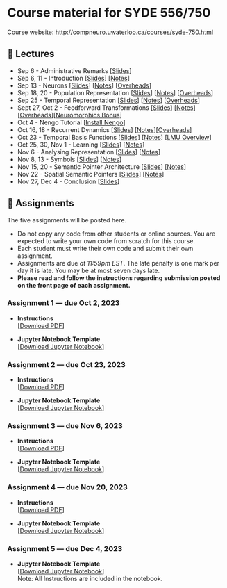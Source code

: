 # Course material for SYDE 556/750

Course website: http://compneuro.uwaterloo.ca/courses/syde-750.html

## 🎒 Lectures

- Sep 6 - Administrative Remarks [[Slides](https://github.com/celiasmith/syde556-f23/raw/master/lectures/lecture_00/syde556_lecture_00_slides_distr.pdf)]
- Sep 6, 11 - Introduction [[Slides](https://github.com/celiasmith/syde556-f23/raw/master/lectures/lecture_01/syde556_lecture_01_slides_distr.pdf)] [[Notes](https://github.com/celiasmith/syde556-f23/raw/master/lectures/lecture_01/syde556_lecture_01_notes.pdf)]
- Sep 13 - Neurons [[Slides](https://github.com/celiasmith/syde556-f23/raw/master/lectures/lecture_02/syde556_lecture_02_slides_distr.pdf)] [[Notes](https://github.com/celiasmith/syde556-f23/raw/master/lectures/lecture_02/syde556_lecture_02_notes.pdf)] [[Overheads](https://github.com/celiasmith/syde556-f23/raw/master/notes/Lecture_2.pdf)]
- Sep 18, 20 - Population Representation [[Slides](https://github.com/celiasmith/syde556-f23/raw/master/lectures/lecture_03/syde556_lecture_03_slides_distr.pdf)] [[Notes](https://github.com/celiasmith/syde556-f23/raw/master/lectures/lecture_03/syde556_lecture_03_notes.pdf)] [[Overheads](https://github.com/celiasmith/syde556-f23/raw/master/notes/Lecture_3.pdf)]
- Sep 25 - Temporal Representation [[Slides](https://github.com/celiasmith/syde556-f23/raw/master/lectures/lecture_04/syde556_lecture_04_slides_distr.pdf)] [[Notes](https://github.com/celiasmith/syde556-f23/raw/master/lectures/lecture_04/syde556_lecture_04_notes.pdf)] [[Overheads](https://github.com/celiasmith/syde556-f23/raw/master/notes/Lecture_4.pdf)]
- Sept 27, Oct 2 - Feedforward Transformations [[Slides](https://github.com/celiasmith/syde556-f23/raw/master/lectures/lecture_05/syde556_lecture_05_slides_distr.pdf)] [[Notes](https://github.com/celiasmith/syde556-f23/raw/master/lectures/lecture_05/syde556_lecture_05_notes.pdf)][[Overheads](https://github.com/celiasmith/syde556-f23/raw/master/notes/Lecture_5.pdf)][[Neuromorphics Bonus](https://github.com/celiasmith/syde556-f23/raw/master/lectures/lecture_05/neuromorphics_intro_2022.pdf)]
- Oct 4 - Nengo Tutorial [[Install Nengo](https://www.nengo.ai/getting-started/)]
- Oct 16, 18 - Recurrent Dynamics [[Slides](https://github.com/celiasmith/syde556-f23/raw/master/lectures/lecture_06/syde556_lecture_06_slides_distr.pdf)] [[Notes](https://github.com/celiasmith/syde556-f23/raw/master/lectures/lecture_06/syde556_lecture_06_notes.pdf)][[Overheads](https://github.com/celiasmith/syde556-f23/raw/master/notes/Lecture_6.pdf)]
- Oct 23 - Temporal Basis Functions [[Slides](https://github.com/celiasmith/syde556-f23/raw/master/lectures/lecture_07/syde556_lecture_07_slides_distr.pdf)] [[Notes](https://github.com/celiasmith/syde556-f23/raw/master/lectures/lecture_07/syde556_lecture_07_notes.pdf)] [[LMU Overview](https://github.com/celiasmith/syde556-f23/raw/master/lectures/lecture_07/LMU%20Overview%20for%20SYDE%20556.pdf)]
- Oct 25, 30, Nov 1 - Learning [[Slides](https://github.com/celiasmith/syde556-f23/raw/master/lectures/lecture_08/syde556_lecture_08_slides_distr.pdf)] [[Notes](https://github.com/celiasmith/syde556-f23/raw/master/lectures/lecture_08/syde556_lecture_08_notes.pdf)]
- Nov 6 - Analysing Representation [[Slides](https://github.com/celiasmith/syde556-f23/raw/master/lectures/lecture_09/syde556_lecture_09_slides_distr.pdf)] [[Notes](https://github.com/celiasmith/syde556-f23/raw/master/lectures/lecture_09/syde556_lecture_09_notes.pdf)]
- Nov 8, 13 - Symbols [[Slides](https://github.com/celiasmith/syde556-f23/raw/master/lectures/lecture_10/syde556_lecture_10_slides_distr.pdf)] [[Notes](https://github.com/celiasmith/syde556-f23/raw/master/lectures/lecture_10/syde556_lecture_10_notes.pdf)]
- Nov 15, 20 - Semantic Pointer Architecture [[Slides](https://github.com/celiasmith/syde556-f23/raw/master/lectures/lecture_11/syde556_lecture_11_slides_distr.pdf)] [[Notes](https://github.com/celiasmith/syde556-f23/raw/master/lectures/lecture_11/syde556_lecture_11_notes.pdf)]
- Nov 22 - Spatial Semantic Pointers [[Slides](https://github.com/celiasmith/syde556-f23/raw/master/lectures/lecture_14/syde556_lecture_14_slides.pdf)] [[Notes](https://github.com/celiasmith/syde556-f23/raw/master/lectures/lecture_14/syde556_lecture_14_notes.pdf)]
- Nov 27, Dec 4 - Conclusion [[Slides](https://github.com/celiasmith/syde556-f23/raw/master/lectures/lecture_14/syde556_lecture_13_slides.pdf)]

## 📝 Assignments

The five assignments will be posted here.

 * Do not copy any code from other students or online sources.  You are expected to write your own code from scratch for this course.
 * Each student must write their own code and submit their own assignment.
 * Assignments are due _at 11:59pm EST_.  The late penalty is one mark per day it is late. You may be at most seven days late.
 * **Please read and follow the instructions regarding submission posted on the front page of each assignment.**
 
### Assignment 1 ― due Oct 2, 2023

-   **Instructions**  
  [[Download PDF](https://github.com/celiasmith/syde556-f23/raw/master/assignments/assignment_01/syde556_assignment_01.pdf)]

-   **Jupyter Notebook Template**  
  [[Download Jupyter Notebook](https://github.com/celiasmith/syde556-f23/raw/master/assignments/assignment_01/syde556_assignment_01_template.ipynb)]


### Assignment 2 ― due Oct 23, 2023

-   **Instructions**  
  [[Download PDF](https://github.com/celiasmith/syde556-f23/raw/master/assignments/assignment_02/syde556_assignment_02.pdf)]

-   **Jupyter Notebook Template**  
  [[Download Jupyter Notebook](https://github.com/celiasmith/syde556-f23/raw/master/assignments/assignment_02/syde556_assignment_02_template.ipynb)]

### Assignment 3 ― due Nov 6, 2023

-   **Instructions**  
  [[Download PDF](https://github.com/celiasmith/syde556-f23/raw/master/assignments/assignment_03/syde556_assignment_03.pdf)]

-   **Jupyter Notebook Template**  
  [[Download Jupyter Notebook](https://github.com/celiasmith/syde556-f23/raw/master/assignments/assignment_03/syde556_assignment_03_template.ipynb)]

### Assignment 4 ― due Nov 20, 2023

-   **Instructions**  
  [[Download PDF](https://github.com/celiasmith/syde556-f23/raw/master/assignments/assignment_04/syde556_assignment_04.pdf)]

-   **Jupyter Notebook Template**  
  [[Download Jupyter Notebook](https://github.com/celiasmith/syde556-f23/raw/master/assignments/assignment_04/syde556_assignment_04_template.ipynb)]

### Assignment 5 ― due Dec 4, 2023

-   **Jupyter Notebook Template**  
  [[Download Jupyter Notebook](https://github.com/celiasmith/syde556-f23/raw/master/assignments/assignment_05/syde556_assignment_05_template.ipynb)]
  <br>Note: All Instructions are included in the notebook.
 

